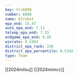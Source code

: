 ```yaml
---
key: frc6098
number: 6098
name: bIrobot
epa_end: 15.47
auto_epa_end: 7.11
teleop_epa_end: 7.51
endgame_epa_end: 0.85
winrate: 0.5303
district_epa_rank: 238
district_epa_percentile: 0.5342
type: Team
---
```

[[2024milsu]]
[[2024mimcc]]
